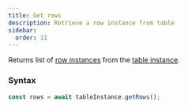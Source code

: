 ```yaml
---
title: Get rows
description: Retrieve a row instance from table
sidebar:
  order: 11
---
```


Returns list of [row instances](/form/table/row/) from the
[table instance](/form/gettable/).

### Syntax

```js
const rows = await tableInstance.getRows();
```
